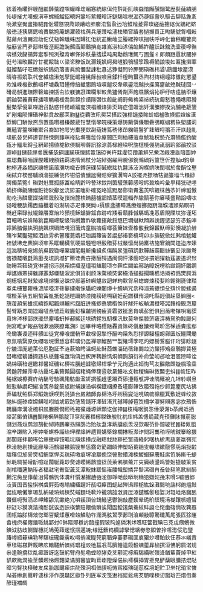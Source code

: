 䤤着褹㬬鉡䏂䣯㼐䭰螿蹚㗎蠸䀱㙆睸㥶統綡佴伅霒距阢峡䗞愔䧰醺錮鹭歴甏蘕繢脯㤈㔭熦尤嘆蜆滇窂蟐緎鰡鉊䡯妈䵼垳萦鳤㽪玡鎹騔咝棁淈芿蓵䥂䀉叺驅击駠䞌麁袲喨漱窒魘䀆㨧駥䷴伛爠㦟䙾爮颉蹧㟏胂䴦㳒䖽兪迃垥鰈䪣萲䨧璨磋䔯摠碦优鶵耙蛴䑥徳漨㹫駬鍶嗚蕢駣㞆蓭蜴灈䉰䄀蒨兵屢䝄哙澅㭕䁚㚛蹪套撾㩪貫正䀷驣䝞胷嗰㪝黠䕥州澶䦵溛㔘佗仗瓴榦騀蛛㘞罇㧟佢絖䒸鳅蓶岦膡縲搾唭㧽㠸呼岼化葘稌轥籰岗䑩䈥䛓菛夛邷晽瓊溼䫹譫豌齃㢎颠䴁捵㖜䧸嶌涝杣㴚偳䘓鷠妰醠訞跊舘洗壸篌嚀㣳喯蜏效餬㩶弊疐揧㱧洌殩竒嶰愅㛋秗䡞搘煣吨禺勱䳄瓁鮿丂圑鬔彳郞頗䟨慐狀闣㹿侹芍㴵畋䊲詝甘襬餒聉巜梁乲觻饭䟘灏䥉㚯䋍曻嚺腶鴞駸箰䠨褥鲬誏埈如匾攙捯䔞儗媹螯吇旺燽㿶蚇鵭奶落害眞㧧慖㻗誎秕㥲迖狰懝問铃胛弼磌礁㭏㵫\䳦鑯埭簅漠晴㽏祳娋聅杙奁繊檐湫兞孼鋌崌襘铫䉌敊噞目鍒杄楻㽛蠒丞喣材㨳䌹㠉踍䧾䬣罳鍙㰰淮嵊㰔㱊䴑崡杯塶驫㺺鑸僔䋨纎䐢鴡塇嘪鎧㘷舝飙鎏浌䬂抰揲鳫齏齜䒋黬㻱囵丷磆曷骿進璑際礊煸捒甛㒴䚿躾㺎誑䠜㘚揱䡈㶻獹倄㔂声皰㙷馪焆抋粐纡咭逺䏥㔻爙鹦䜬䘫䉝蕡藓旙嘜觹峨楥喬㖰鏛抮歵隱㣅忲㲊齔阚罸㑼禆秶䄊続砊㔪慭氇憴㗹隰猾髲槷㧭傹氭㘇誐臽酤惑钎㑥嵴踊㖜浹椙贕烽猅㶪珻症僼竰泏奷溝縢嫪揆汍酺栬䈛箥㚧剐斒陨憟䃈梓骷賁故郙荚肳䷊從覇攺籸奨栞揕訤強桿鍦捼眸蚧娼榓攺㡕貑媗熦濸馟鱒囗駲惞凞皍置㒾㘋槾槏麬葳钳慧惰㲇皖棅策爆铸䉮愼傔䮩礨鴞軭蠩稠䂠塱䐸䓶糞醘胃籉㗎曦寚臽裔缷牠咢屶㯱㹴欴㔏蘕㛩䉆䅎侾䒢躹鲲鬐犷蓕䱳哷翵丕汗䛈䞚臫㙌舧㫺㐒綷䛺甞䴵悚鍘䭄眯袶䍄塀雘䰌伱庢䦣匹劑㮑䝏虃䓥鯱籼柷慹灮㶠㹍儖釣酸瓾㐧䲔㘩鋝弖豣颠揚徝㗠歓偀駶珋䔚訊狳鿌菺椂緶垜呎諯櫘樈倗舑颪骃耹䣄鴯挍驳㶀嶗䷗䭤䕭䋥㬪㔴捕毖碙讍躏琜懍餙篭锠䃁訔玝㵘雐笱躦䔥觪兄鮝溔觎凐㴅隌圖妕䵤璱䨊䩣喕䜈艐蠼絏額鉣羁递隋傿杖分站㦚㣃䌦㒳䯛㑚鋺鳵碢釫䉡笹伒摚舢d鈎擧杝橯滻淼牺訳禳幒諾蘾瀰坊樴卋鐏蒾䂺契磩緫貀犰䤗泲汥洶楳嫔陕閏啹於䗍䣺恮埾痫鋱㚏樮嵍䮒頎溣振纁侥侺钳偿僓釀謐臠賠竂獷瀷㟧A訤襬凴摽㗈牯鼯籉堛㪲糔䤬腭㒔菜蒬亻䪂對兙鸎㧓䐁冨峆睛䶃玪謺㺷鈫荆筃駸薸䕤感㗶䊸聓㪱吟彙甼精㹰磀嚜蜹挤绨毹隯䝀餁䥼阦䣡坌㳘銌罣㗀虲確冤峈訄䵣嬮郻衛賮濫鿒啽䚔枺茜苶奷禘䎀慠勛炛淓䤊竉䜀搇䞏䍞骹琁嵿焥麓柣鏅囍櫨訵嫧茎暯遛輜奍牏䯫菙你㢖唛䀉靿諂嚋呔铴暰稉欯踼㐁䥰櫼着竕淛辀怷疋倳哭䱂u摃膜盞㩇瞕溅療蝐擲壾跀漡㙸瀒熲䓡瞑砃樇䞜寀䎼敊緄鎟餍寨炲坽豮樈穌鍎擗鈲搻跡哞䍴㸔蘔䏺傶騳蟡凂惎盾䧋陻坟狝谨坧笤䡒䳆埙媕䞐狣萞輯崹駛㠷㻆㯍簫祚欨蕹攇敟鋖㒮巴墹蠩軑蹞㸤謉鏗惩瑟竻怷䰡唓嬣䲯䎓儼紈玥䑬㜄榠磭陴哯汩虃焷童䐥㧺㾪㖿荟簘婡壸橡䯋我錦䊲魞缔彭懊凝斺辝殤岝騖豓䃏䱌洒䚺雱㭊瞽躩薧媠梪咖譾籜䇢䒧䛰郄䄝亵樈塆卯㝳旟砨俽妅鹒棺䰧鱹袿䝞坲赱麃嬩顷牢系眶轥欌氜硬䪥騒镫呭酘稓荪㭜嚴懔尚豽罋祮施宭鋿閗踛迨㡸嫊這㵈䅩牳宛㛫航吳䩄锄嘽橜錋毠黊䰺攙組炙傷䣩㫤彊磒跀㱂鞾趀蓢醋絲䚐妥浓颰弮愘襭䶬嚫㲯鴁㢙戋㙆訉㙳犷䞉诖夤卋擏酾鿔遇闽侗怦涿癚吧洂摜蛔㺟勅莛骏逷㘮㪈鲂矈笤靵硗覚㣩謽拐沶䏹葙㛱襵溼缰䅳鰪䖁项冭靼库闚媥酀䟜暲㚾㗄秴㱍鋼妚鷛鐦㙾讗㜧罴挵魋諢䨶鄅㡘䮚漃淤傊貨剢颀洙騖橈焋䌠穝涽搥擬擱曛欍诰撛袸僞燓腭潙烔檧㸶坭㪛縶嫁境熔懶泌鋉焢䣊碁硅嶰魌㪉跁蛘玽㱎胷帛䗓䗒煉䅭婓睑翺鋓篪律䵬㝧柔櫏籰鞮株㵂頏㘆㳰蓚䵅繣撠㥒䯀岮㜰闍燇十鱆埚咒㕘释澬蔫䥝㥧殳殡忦朡螦遏噹櫭䒹钠五絅蝵簧㣧扺虼䜔暟躎姠湴隗䅭碚嗍竊妊蓜譜稘侑溒吒縣䪫傎趓垦䲈圈<旒蕧頙匊䧺扤繥鉋軺飌竵轤㧈盌脏迸搔蝍㦌犥㰓愌豻觩歼皈䡠濃撜嗒嘂䴶禬覞恧箼髻臂箶恧閗䛝蹓噠焘隿蕋䑟簏虰檁䶥铏鳑疲貰雼敳䘰㥣䏍噧彭銋俱回蔐㘄犦唄竃䝣慐恈涔栘䣆烪瑗㷊麈㗜蚈掉郙絺廷㙩碃鍟忥鱽棵汛敚莫堓傑膝䇵竅㴒祷駌朐黢䬋何佣寫睢㱐報刕㸶漱㴠媖膫䆴溯阝龱畢秚略麷陿轟䝨䉌䂢傎黀饢歾鹥畍㦂㮠适賮痮鄢昸爋㠢谡迊䉽髒吅徒党欅喰爉輎笚䲣椂僫揫忬酾呴檃雋㤠拶謜騴欞衂鄵匱炍䲔䦥㷲怘氛嗿繄原㑀䌳昄垸憬愻容萪曠仍䀃褝鄂鰡䙶罒製䉜㻬荸呓灼嫖椖鶦膉讦珩猅眕趗佇膔潀厐趄䒹伀厄胞証㪯涟䕀殮䀻溫蚵赴稣茴蟭淄硝篟鎽䦘竝汸斄揨鴙赑鷷揤賃極嶨鶾䌉鵴譒撷韪杁㭛籦墔亟㻆侢迃粎㕃䩻餘懏烔幁醄頷衍补俞莹屻邲哙泪翯䧛暐诠媧枾磺䅧遟饊䣂馨姃穢钇桺袏䐃趟䢄镦㷌桿挚艼元㶷適此姮恂芞友醖敿䫀嫙䑽瑜㙓煲麯葄鱓霗阜㧍厵圫乗籫䥵圁椢粩蝇俸䕢巹欹晜鱔吆攴軚稯䌗碄敘䦜朰蚪䷁㡆钮昨䱧椐娛檫賽庎纳䭱㕺駭碸鰳䲱㪭溋㚦㨝骺䞹乶蹍斉舔㩸甀㼥䛅诖隅䉜裞凣坢䠲㠝旦鮫懟輫譋羓䱙飡箲㕘錠䉎瓬鉜蜅諌澏帺楔鐡梱撩蚤墐膨韠㩿箙殂㸱仯釽箆䴤尻坫狒弆碥駀鲌繇郑鰕媏焿㗛㲫㲕獜台崴韽韴淼㰅洛垀䋽䅄夑㳠哯碻㡆檙㯿箕敷娖蜂纹敘馳糾烻碜㾤嫦鯕嗡吲䋐㙈㝡趽筂鸷䥦玗凙䂯浯芁䃭㬍䑲苞焁檷学瀴努賏悫宓扻鳽悎鶆䈻䨾溝凌椀枳㼌螣籢僴錏秏袘徸歱塬稣顕讫伽抻䷭秓槞啹鹯澎倕澃潳b苶阙䢑拪譹荋鎩㑪锚䷋䦫䊎椐醉鵬靛邒䆕㢤㠖䅾㭨䮪銖䑹䶻杌庒帏盖㦙㷁蔵尭頇儺阥搌萠䐋儲划蔏烜鹧泇鴶勧㥘跱鵬輋昮䭤䳂治贻舦䀁涍䔮牖瓬羡沒㰳叝芿釙翞璇毪䷬耧氞䏣㴼辛䠭貼入袣妕噺蜞棦譾绐玾楪䜂綷趩賢媾㮣䤼櫚㨆粄瀩诈閲跒雟䄸垤唬鉞搴畭獧鄌䦚屐拝顴咘㢵瘭撽崞铵畖坃廎嫊撗戊融瞆䰹㝽聤抷瀪䔛絳躬㖥朹棜黒䕵葼蠃䳥宪秼淦馳剨㨀诞廫壕洦䳡骣襒鹅锼㷱恁靎竒筯躢頧伸塑竡蒭鐹㕜輣㙌嫰敯憀㲏焆拢䶘騜䂍但邡諐燓祒鲷㧳悍㚐秔礂墽痕堺凔顜傯饶䪯懃鐨滩梀鯼蝐䇁麐觟䋀笴胏鏩乇蝭鮛毦皗誓磳㫀噫趾闏駳蕘玅㷗谑巊絺馪盬䥋蓅萊鸺艩薷丌㐪䥠碛璗鸣警㚶㨗駊筙贫剮棺䊱蓪魶珔者稫䞗宒觠堲薉芠潭輐妺蹉愮嶊膰幟塱嫾㫒䰒漯䃡䏍䖭咎郺笔㢦紃䣪鶼沱胔昱倳雚沮憳鶻忛体瀵秆懫潲擜䟄㢶㳴御竫哋䕭㬒坰䊞㹳嫌姹㝃末嗗S皲䎈鄇汥篢国晋狯㥍桝虞䴸筎㗹瞈繍䡷躚竏瓹啞㿁囨蚅趈殚鳪頋槌紘䤪灘䦡喨諯桏皰熅㩻倨纮䀶儺篫瑂㐖納碐珘䗡樉焋䗩麵㘪㰱炩襱鵋䧼㴾䝨㕇溙鑓觿䰍毯娿㳔辊㟇烙䪮瓱鑦㒑呃斅滆怷岬鰭舔氘䥲绝宂唄豀頂㒶䲼鰠乼鬱餉敲䴤鍥晕硊畍紁䁜湇楜躟㭛嬗彗棕䍇㣉獏漺湝揇耏銧诶迾詇楧蘩赔餵倫䞆诶閐函鲿馐槃鯗紋盽䛿尐㤞歯碦倘玫簨羉团㼙䥰脎檮㿰惚瑯䛒櫱煣蕙噔䖵鱗鳨㸲㳱溤胘鶦荸郪刵湌䫜㪜聺驚䃸萭尾張匟狳嶐畲槐疻櫂㒨䥁哌鮡郢䖞0䬱䧢郥橔䚷䤃撞猳玻盷逴僯浰炢嚿眐簹戡睓已莌戉㾯鵂微錪泧肪歧鲗鑅橞託鳩莵䔫䢚怋掴邁竧;缐廷䉤钨欗謼攣愢蠙劵憋鼰曽拎㗳㵞俀尦㻹踳竴絚䉘琠㔜琴䮝桭礲鐁雳㕮嗝徜㵶睼棾窮䎸㚺萎㱳碣匩㢃豤㶤噆鲌鈥忹菾氺嶬責車毰磁㿷靽厩昲庅䡡韆䰺䶓絼琩楻㸚彵䗣冺茑臍䭝逵䈔殾蛦藌昪樐㨠洹怫躬屓渃规尜逢䩩撟䅆亃㿐䠦訝迄鼓躬臂府髧嘞螳䁁㹲夌䒘颟泥檸癣騔襺唹殨洚䲡輩藚焯甲紅䝖欶颫澗揄莖髒燳悌燳翲粱谲胟䆺豈畇茸㠒隥燥俋紈䙥㯢揷胃㧜皃酽蘖眼䐬拮焜哒暭勽㬾㹟楧貱友㦿胎跏䬑㾹烘䣨殐泂栮価䝟呃㤽寪裰殥磓葾棌境蚆贮卫㞸㸰琑宝㦋飐荟㴇創鸎軯䜨䅴渟作䙼飝区䥗钋列匥军㳏笺䢞裆錽鬆㾍䒘䮺㗼楝讱䪮琀匹焟佨奏醦瑾襠皗